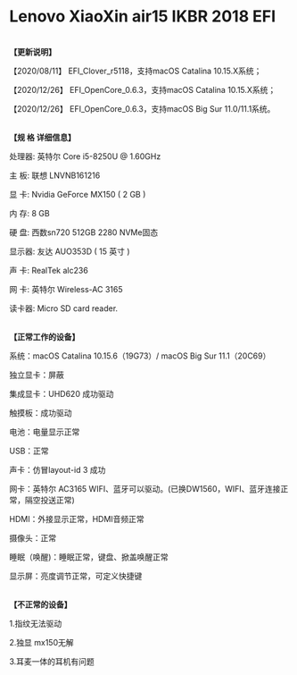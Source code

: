 # Lenovo XiaoXin air15 IKBR 2018 EFI

</br><b>【更新说明】</b>

【2020/08/11】 EFI_Clover_r5118，支持macOS Catalina 10.15.X系统；

【2020/12/26】 EFI_OpenCore_0.6.3，支持macOS Catalina 10.15.X系统；

【2020/12/26】 EFI_OpenCore_0.6.3，支持macOS Big Sur 11.0/11.1系统。
  
</br><b>【规  格  详细信息】</b></br>

处理器:  英特尔 Core i5-8250U @ 1.60GHz

主  板:  联想 LNVNB161216

显  卡:  Nvidia GeForce MX150 ( 2 GB )

内  存:  8 GB

硬  盘:  西数sn720 512GB 2280 NVMe固态

显示器:  友达 AUO353D ( 15 英寸 )

声  卡:  RealTek alc236

网  卡:  英特尔 Wireless-AC 3165

读卡器:  Micro SD card reader. 
  


</br><b>【正常工作的设备】</b></br>

系统：macOS Catalina 10.15.6（19G73）/ macOS Big Sur 11.1（20C69）

独立显卡：屏蔽

集成显卡：UHD620 成功驱动

触摸板：成功驱动

电池：电量显示正常

USB：正常

声卡：仿冒layout-id 3 成功

网卡：英特尔 AC3165 WIFI、蓝牙可以驱动。(已换DW1560，WIFI、蓝牙连接正常，隔空投送正常)

HDMI：外接显示正常，HDMI音频正常

摄像头：正常

睡眠（唤醒)：睡眠正常，键盘、掀盖唤醒正常

显示屏：亮度调节正常，可定义快捷键  
  
  
  
</br><b>【不正常的设备】</b></br>

1.指纹无法驱动

2.独显 mx150无解

3.耳麦一体的耳机有问题
